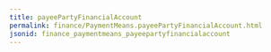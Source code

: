 ```yaml
---
title: payeePartyFinancialAccount
permalink: finance/PaymentMeans.payeePartyFinancialAccount.html
jsonid: finance_paymentmeans_payeepartyfinancialaccount
---
```

